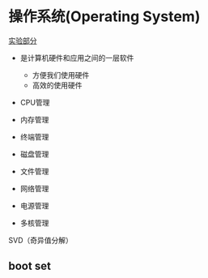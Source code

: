 # 操作系统(Operating System)

[实验部分](https://blog.csdn.net/leoabcd12/article/details/122268321)

- 是计算机硬件和应用之间的一层软件
  - 方便我们使用硬件
  - 高效的使用硬件

- CPU管理
- 内存管理
- 终端管理
- 磁盘管理
- 文件管理
- 网络管理
- 电源管理
- 多核管理

SVD（奇异值分解）

## boot set 

